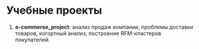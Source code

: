 # Учебные проекты
1. <b>e-commerse_project</b>: анализ продаж компании, проблемы доставки товаров, когортный анализ, построение RFM-кластеров покупателей.
